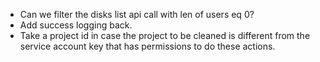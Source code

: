 - Can we filter the disks list api call with len of users eq 0?
- Add success logging back.
- Take a project id in case the project to be cleaned is different from the service account key that has permissions to do these actions.
